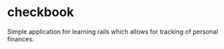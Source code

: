 checkbook
=========

Simple application for learning rails which allows for tracking of personal finances.
